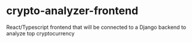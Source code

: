 # crypto-analyzer-frontend
React/Typescript frontend that will be connected to a Django backend to analyze top cryptocurrency 
